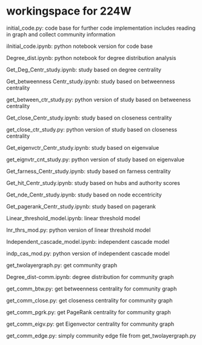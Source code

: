 # workingspace for 224W

initial_code.py:
code base for further code implementation includes reading in graph and collect community information

iInitial_code.ipynb:
python notebook version for code base

Degree_dist.ipynb:
python notebook for degree distribution analysis

Get_Deg_Centr_study.ipynb: study based on degree centrality

Get_betweenness Centr_study.ipynb: study based on betweenness centrality

get_between_ctr_study.py: python version of study based on betweeness centrality

Get_close_Centr_study.ipynb: study based on closeness centrality

get_close_ctr_study.py: python version of study based on closeness centrality

Get_eigenvctr_Centr_study.ipynb: study based on eigenvalue

get_eignvtr_cnt_study.py: python version of study based on eigenvalue

Get_farness_Centr_study.ipynb: study based on farness centrality

Get_hit_Centr_study.ipynb: study based on hubs and authority scores

Get_nde_Centr_study.ipynb: study based on node eccentricity

Get_pagerank_Centr_study.ipynb: study based on pagerank

Linear_threshold_model.ipynb: linear threshold model

lnr_thrs_mod.py: python version of linear threshold model

Independent_cascade_model.ipynb: independent cascade model

indp_cas_mod.py: python version of independent cascade model

get_twolayergraph.py: get community graph

Degree_dist-comm.ipynb: degree distribution for community graph

get_comm_btw.py: get betweenness centrality for community graph

get_comm_close.py: get closeness centrality for community graph

get_comm_pgrk.py: get PageRank centrality for community graph

get_comm_eigv.py: get Eigenvector centrality for community graph

get_comm_edge.py: simply community edge file from get_twolayergraph.py